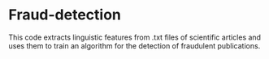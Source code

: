 # Fraud-detection
This code extracts linguistic features from .txt files of scientific articles and uses them to train an algorithm for the detection of fraudulent publications.
